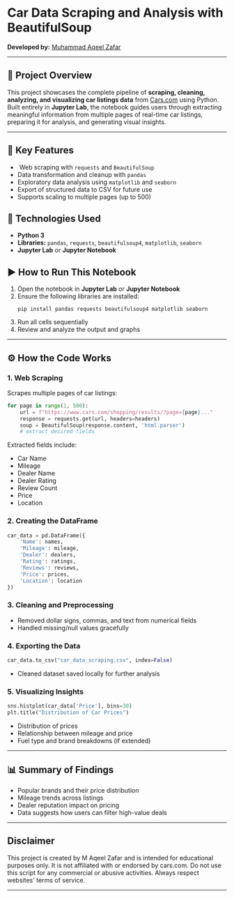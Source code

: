 # **Car Data Scraping and Analysis with BeautifulSoup**

**Developed by:** [Muhammad Aqeel Zafar](https://github.com/maqeelzafar047)

---

## 📌 **Project Overview**

This project showcases the complete pipeline of **scraping, cleaning, analyzing, and visualizing car listings data** from [Cars.com](https://www.cars.com) using Python. Built entirely in **Jupyter Lab**, the notebook guides users through extracting meaningful information from multiple pages of real-time car listings, preparing it for analysis, and generating visual insights.

---

## 🧠 **Key Features**

-  Web scraping with `requests` and `BeautifulSoup`
- Data transformation and cleanup with `pandas`
- Exploratory data analysis using `matplotlib` and `seaborn`
- Export of structured data to CSV for future use
- Supports scaling to multiple pages (up to 500)



## 🧰 **Technologies Used**

- **Python 3**
- **Libraries:** `pandas`, `requests`, `beautifulsoup4`, `matplotlib`, `seaborn`
- **Jupyter Lab** or **Jupyter Notebook**



## ▶️ **How to Run This Notebook**

1. Open the notebook in **Jupyter Lab** or **Jupyter Notebook**
2. Ensure the following libraries are installed:
   ```
   pip install pandas requests beautifulsoup4 matplotlib seaborn
   ```
3. Run all cells sequentially
4. Review and analyze the output and graphs

---

## ⚙️ **How the Code Works**

### 1. **Web Scraping**

Scrapes multiple pages of car listings:

```python
for page in range(1, 500):
    url = f"https://www.cars.com/shopping/results/?page={page}..."
    response = requests.get(url, headers=headers)
    soup = BeautifulSoup(response.content, 'html.parser')
    # extract desired fields
```

Extracted fields include:

- Car Name
- Mileage
- Dealer Name
- Dealer Rating
- Review Count
- Price
- Location

### 2. **Creating the DataFrame**

```python
car_data = pd.DataFrame({
    'Name': names,
    'Mileage': mileage,
    'Dealer': dealers,
    'Rating': ratings,
    'Reviews': reviews,
    'Price': prices,
    'Location': location
})
```

### 3. **Cleaning and Preprocessing**

- Removed dollar signs, commas, and text from numerical fields
- Handled missing/null values gracefully

### 4. **Exporting the Data**

```python
car_data.to_csv("car_data_scraping.csv", index=False)
```

- Cleaned dataset saved locally for further analysis

### **5. Visualizing Insights**

```python
sns.histplot(car_data['Price'], bins=30)
plt.title("Distribution of Car Prices")
```

- Distribution of prices
- Relationship between mileage and price
- Fuel type and brand breakdowns (if extended)

---

## 📊 Summary of Findings

- Popular brands and their price distribution
- Mileage trends across listings
- Dealer reputation impact on pricing
- Data suggests how users can filter high-value deals

---

## **Disclaimer**

This project is created by M Aqeel Zafar and is intended for educational purposes only. It is not affiliated with or endorsed by cars.com. Do not use this script for any commercial or abusive activities. Always respect websites' terms of service.

---
